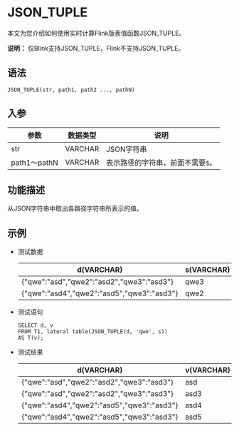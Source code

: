 # JSON\_TUPLE

本文为您介绍如何使用实时计算Flink版表值函数JSON\_TUPLE。

**说明：** 仅Blink支持JSON\_TUPLE，Flink不支持JSON\_TUPLE。

## 语法

```
JSON_TUPLE(str, path1, path2 ..., pathN)     
```

## 入参

|参数|数据类型|说明|
|--|----|--|
|str|VARCHAR|JSON字符串|
|path1～pathN|VARCHAR|表示路径的字符串，前面不需要`$`。|

## 功能描述

从JSON字符串中取出各路径字符串所表示的值。

## 示例

-   测试数据

    |d\(VARCHAR\)|s\(VARCHAR\)|
    |------------|------------|
    |\{"qwe":"asd","qwe2":"asd2","qwe3":"asd3"\}|qwe3|
    |\{"qwe":"asd4","qwe2":"asd5","qwe3":"asd3"\}|qwe2|

-   测试语句

    ```
    SELECT d, v 
    FROM T1, lateral table(JSON_TUPLE(d, 'qwe', s))
    AS T(v);   
    ```

-   测试结果

    |d\(VARCHAR\)|v\(VARCHAR\)|
    |------------|------------|
    |\{"qwe":"asd","qwe2":"asd2","qwe3":"asd3"\}|asd|
    |\{"qwe":"asd","qwe2":"asd2","qwe3":"asd3"\}|asd3|
    |\{"qwe":"asd4","qwe2":"asd5","qwe3":"asd3"\}|asd4|
    |\{"qwe":"asd4","qwe2":"asd5","qwe3":"asd3"\}|asd5|


